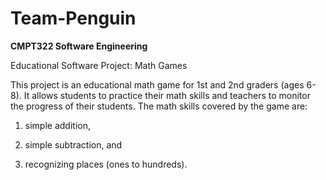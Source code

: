 # Team-Penguin
**CMPT322 Software Engineering**

Educational Software Project: Math Games

This project is an educational math game for 1st and 2nd graders (ages 6-8). It allows students to practice their math skills and teachers to monitor the progress of their students. The math skills covered by the game are:

1. simple addition,

2. simple subtraction, and

3. recognizing places (ones to hundreds).
